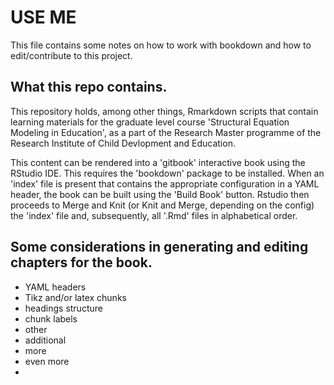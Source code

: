 # USE ME

This file contains some notes on how to work with bookdown and how to edit/contribute to this project.

## What this repo contains.

This repository holds, among other things, Rmarkdown scripts that contain learning materials for the graduate level course 'Structural Equation Modeling in Education', 
as a part of the Research Master programme of the Research Institute of Child Devlopment and Education.

This content can be rendered into a 'gitbook' interactive book using the RStudio IDE. 
This requires the 'bookdown' package to be installed. 
When an 'index' file is present that contains the appropriate configuration in a YAML header, the book can be built using the 'Build Book' button.
Rstudio then proceeds to Merge and Knit (or Knit and Merge, depending on the config) the 'index' file and, subsequently, all '.Rmd' files in alphabetical order.

## Some considerations in generating and editing chapters for the book.

- YAML headers
- Tikz and/or latex chunks
- headings structure
- chunk labels
- other
- additional
- more
- even more
- 
